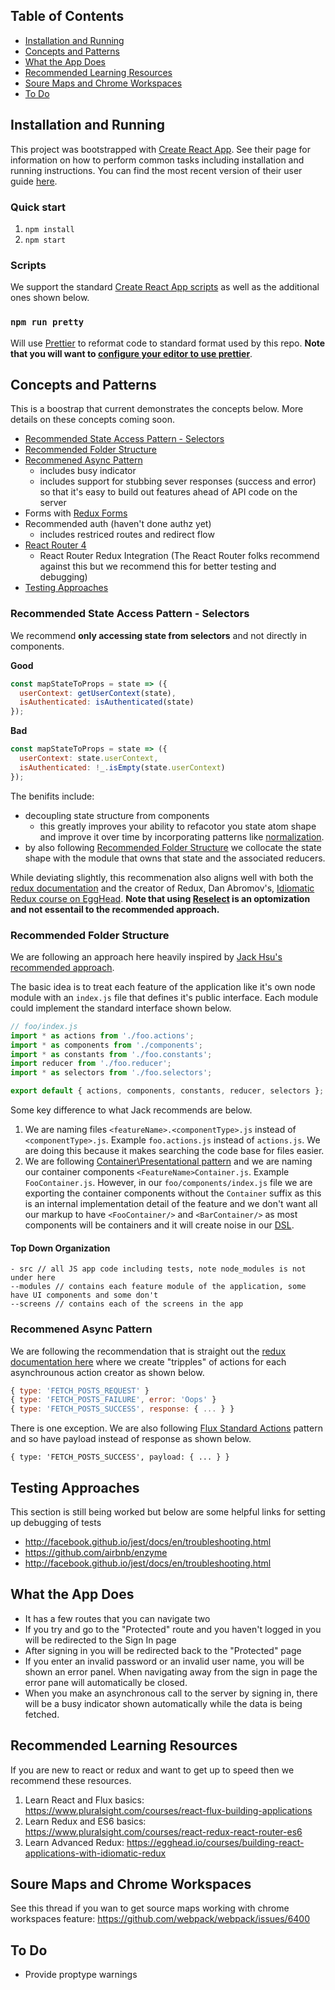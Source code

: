 ## Table of Contents
- [Installation and Running](#installation-and-running)
- [Concepts and Patterns](#concepts-and-patterns)
- [What the App Does](#what-the-app-does)
- [Recommended Learning Resources](#recommended-learning-resources)
- [Soure Maps and Chrome Workspaces](#soure-maps-and-chrome-workspaces)
- [To Do](#to-do)

## Installation and Running
This project was bootstrapped with [Create React App](https://github.com/facebookincubator/create-react-app). See their page for information on how to perform common tasks including installation and running instructions. You can find the most recent version of their user guide [here](https://github.com/facebookincubator/create-react-app/blob/master/packages/react-scripts/template/README.md).

### Quick start
1. `npm install`
2. `npm start`

### Scripts
We support the standard [Create React App scripts](https://github.com/facebookincubator/create-react-app/blob/master/packages/react-scripts/template/README.md#available-scripts) as well as the additional ones shown below.

### `npm run pretty`
Will use [Prettier](https://github.com/prettier/prettier) to reformat code to standard format used by this repo. **Note that you will want to [configure your editor to use prettier](https://github.com/prettier/prettier#editor-integration)**.



## Concepts and Patterns
This is a boostrap that current demonstrates the concepts below. More details on these concepts coming soon.
- [Recommended State Access Pattern - Selectors](#recommended-state-access-pattern---selectors)
- [Recommended Folder Structure](#recommended-folder-structure)
- [Recommened Async Pattern](#recommened-async-pattern)
  - includes busy indicator
  - includes support for stubbing sever responses (success and error) so that it's easy to build out features ahead of API code on the server
- Forms with [Redux Forms](https://redux-form.com/)
- Recommended auth (haven't done authz yet)
  - includes restriced routes and redirect flow
- [React Router 4](https://reacttraining.com/react-router/)
  - React Router Redux Integration (The React Router folks recommend against this but we recommend this for better testing and debugging)
- [Testing Approaches](#testing-approaches)

### Recommended State Access Pattern - Selectors
We recommend **only accessing state from selectors** and not directly in components. 

**Good**
```javascript
const mapStateToProps = state => ({
  userContext: getUserContext(state),
  isAuthenticated: isAuthenticated(state)
});
```

**Bad**
```javascript
const mapStateToProps = state => ({
  userContext: state.userContext,
  isAuthenticated: !_.isEmpty(state.userContext)
});
```

The benifits include: 
- decoupling state structure from components
  - this greatly improves your ability to refacotor you state atom shape and improve it over time by incorporating patterns like [normalization](http://redux.js.org/docs/recipes/reducers/NormalizingStateShape.html).
- by also following [Recommended Folder Structure](#recommended-folder-structure) we collocate the state shape with the module that owns that state and the associated reducers. 

While deviating slightly, this recommenation also aligns well with both the [redux documentation](http://redux.js.org/docs/recipes/ComputingDerivedData.html) and the creator of Redux, Dan Abromov's, [Idiomatic Redux course on EggHead](https://egghead.io/lessons/javascript-redux-colocating-selectors-with-reducers). **Note that using [Reselect](https://github.com/reactjs/reselect) is an optomization and not essentail to the recommended approach.**

### Recommended Folder Structure
We are following an approach here heavily inspired by [Jack Hsu's recommended approach](https://jaysoo.ca/2016/02/28/organizing-redux-application/).

The basic idea is to treat each feature of the application like it's own node module with an `index.js` file that defines it's public interface. Each module could implement the standard interface shown below.

```javascript
// foo/index.js
import * as actions from './foo.actions';
import * as components from './components';
import * as constants from './foo.constants';
import reducer from './foo.reducer';
import * as selectors from './foo.selectors';

export default { actions, components, constants, reducer, selectors };
```

Some key difference to what Jack recommends are below.
1. We are naming files `<featureName>.<componentType>.js` instead of `<componentType>.js`. Example `foo.actions.js` instead of `actions.js`. We are doing this because it makes searching the code base for files easier.
2. We are following [Container\Presentational pattern](https://medium.com/@dan_abramov/smart-and-dumb-components-7ca2f9a7c7d0) and we are naming our container components `<FeatureName>Container.js`. Example `FooContainer.js`. However, in our `foo/components/index.js` file we are exporting the container components without the `Container` suffix as this is an internal implementation detail of the feature and we don't want all our markup to have `<FooContainer/>` and `<BarContainer/>` as most components will be containers and it will create noise in our [DSL](https://en.wikipedia.org/wiki/Domain-specific_language). 

#### Top Down Organization
```
- src // all JS app code including tests, note node_modules is not under here
--modules // contains each feature module of the application, some have UI components and some don't
--screens // contains each of the screens in the app
```

### Recommened Async Pattern
We are following the recommendation that is straight out the [redux documentation here](http://redux.js.org/docs/advanced/AsyncActions.html) where we create "tripples" of actions for each asynchrounous action creator as shown below.

```javascript
{ type: 'FETCH_POSTS_REQUEST' }
{ type: 'FETCH_POSTS_FAILURE', error: 'Oops' }
{ type: 'FETCH_POSTS_SUCCESS', response: { ... } }
```

There is one exception. We are also following [Flux Standard Actions](https://github.com/acdlite/flux-standard-action) pattern and so have payload instead of response as shown below.

```
{ type: 'FETCH_POSTS_SUCCESS', payload: { ... } }
```

## Testing Approaches
This section is still being worked but below are some helpful links for setting up debugging of tests

- http://facebook.github.io/jest/docs/en/troubleshooting.html
- https://github.com/airbnb/enzyme
- http://facebook.github.io/jest/docs/en/troubleshooting.html

## What the App Does
- It has a few routes that you can navigate two
- If you try and go to the "Protected" route and you haven't logged in you will be redirected to the Sign In page
- After signing in you will be redirected back to the "Protected" page
- If you enter an invalid password or an invalid user name, you will be shown an error panel. When navigating away from the sign in page the error pane will automatically be closed.
- When you make an asynchronous call to the server by signing in, there will be a busy indicator shown automatically while the data is being fetched.

## Recommended Learning Resources
If you are new to react or redux and want to get up to speed then we recommend these resources.
1. Learn React and Flux basics: https://www.pluralsight.com/courses/react-flux-building-applications
2. Learn Redux and ES6 basics: https://www.pluralsight.com/courses/react-redux-react-router-es6
3. Learn Advanced Redux: https://egghead.io/courses/building-react-applications-with-idiomatic-redux

## Soure Maps and Chrome Workspaces
See this thread if you wan to get source maps working with chrome workspaces feature: https://github.com/webpack/webpack/issues/6400

## To Do
- Provide proptype warnings
